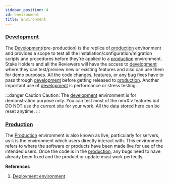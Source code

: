 ```yaml
---
sidebar_position: 4
id: environment
title: Environment
---
```


### [Development](https://dev.nmrxiv.org)
The [Development](https://dev.nmrxiv.org)(pre-production) is the replica of [production](https://www.nmrxiv.org/) environment and provides a scope to test all the installation/configuration/migration scripts and procedures before they're applied to a [production](https://www.nmrxiv.org/) environment. Stake Holders and all the Reviewers will have the access to [development](https://dev.nmrxiv.org) where they can test/preview new or existing features and also can use them for demo purposes.
All the code changes, features, or any bug fixes have to pass through [development](https://dev.nmrxiv.org) before getting released to [production](https://www.nmrxiv.org/).
Another important use of [development](https://dev.nmrxiv.org) is performance or stress testing.

:::danger Caution
Caution: The [development](https://dev.nmrxiv.org) environment is for demonstration purpose only. You can test most of the nmrXiv features but DO NOT use the current site for your work. All the data stored here can be reset anytime.
:::

### [Production](https://www.nmrxiv.org/)
The [Production](https://www.nmrxiv.org/) environment is also known as live, particularly for servers, as it is the environment which users directly interact with. This environment refers to where the software or products have been made live for use of the intended users.
Once the code is in the [production](https://www.nmrxiv.org/), any bugs need to have already been fixed and the product or update must work perfectly.




**References**
1. [Deployment environment](https://en.wikipedia.org/wiki/Deployment_environment)
